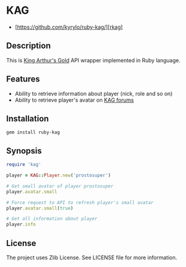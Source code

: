 KAG
===

* [https://github.com/kyrylo/ruby-kag/][rkag]

Description
-----------

This is [King Arthur's Gold][kag] API wrapper implemented in Ruby language.

Features
--------

* Ability to retrieve information about player (nick, role and so on)
* Ability to retrieve player's avatar on [KAG forums][kagf]

Installation
------------

    gem install ruby-kag

Synopsis
--------

``` ruby
require 'kag'

player = KAG::Player.new('prostosuper')

# Get small avatar of player prostosuper
player.avatar.small

# Force request to API to refresh player's small avatar
player.avatar.small(true)

# Get all information about player
player.info
```

License
-------

The project uses Zlib License. See LICENSE file for more information.

[rkag]: https://github.com/kyrylo/ruby-kag/ "Home page"
[kag]: http://kag2d.com/
[kagf]: https://forum.kag2d.com/
